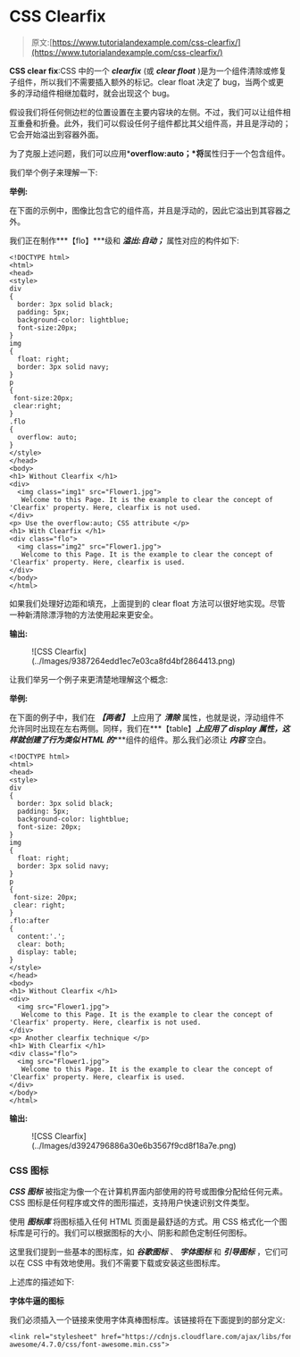 # CSS Clearfix

> 原文:[https://www.tutorialandexample.com/css-clearfix/](https://www.tutorialandexample.com/css-clearfix/)

**CSS clear fix**:CSS 中的一个 ***clearfix*** (或 ***clear float*** )是为一个组件清除或修复子组件，所以我们不需要插入额外的标记。clear float 决定了 bug，当两个或更多的浮动组件相继加载时，就会出现这个 bug。

假设我们将任何侧边栏的位置设置在主要内容块的左侧。不过，我们可以让组件相互重叠和折叠。此外，我们可以假设任何子组件都比其父组件高，并且是浮动的；它会开始溢出到容器外面。

为了克服上述问题，我们可以应用***overflow:auto；*将**属性归于一个包含组件。

我们举个例子来理解一下:

**举例:**

在下面的示例中，图像比包含它的组件高，并且是浮动的，因此它溢出到其容器之外。

我们正在制作***【flo】***级和 ***溢出:自动；*** 属性对应的构件如下:

```
<!DOCTYPE html> 
<html> 
<head> 
<style> 
div
{ 
  border: 3px solid black; 
  padding: 5px; 
  background-color: lightblue; 
  font-size:20px; 
} 
img
{ 
  float: right; 
  border: 3px solid navy; 
} 
p
{ 
 font-size:20px; 
 clear:right; 
} 
.flo
{ 
  overflow: auto; 
} 
</style> 
</head> 
<body> 
<h1> Without Clearfix </h1> 
<div> 
  <img class="img1" src="Flower1.jpg"> 
   Welcome to this Page. It is the example to clear the concept of 'Clearfix' property. Here, clearfix is not used.
</div> 
<p> Use the overflow:auto; CSS attribute </p> 
<h1> With Clearfix </h1> 
<div class="flo"> 
  <img class="img2" src="Flower1.jpg"> 
   Welcome to this Page. It is the example to clear the concept of 'Clearfix' property. Here, clearfix is used.
</div> 
</body> 
</html> 
```

如果我们处理好边距和填充，上面提到的 clear float 方法可以很好地实现。尽管一种新清除漂浮物的方法使用起来更安全。

**输出:**

<figure class="wp-block-image size-large">![CSS Clearfix](../Images/9387264edd1ec7e03ca8fd4bf2864413.png)</figure>

让我们举另一个例子来更清楚地理解这个概念:

**举例:**

在下面的例子中，我们在 ***【两者】*** 上应用了 ***清除*** 属性，也就是说，浮动组件不允许同时出现在左右两侧。同样，我们在***【table】***上应用了 ***display*** 属性，这样就创建了行为类似 HTML 的***<table>***组件的组件。那么我们必须让 ***内容*** 空白。

```
<!DOCTYPE html> 
<html> 
<head> 
<style> 
div
{ 
  border: 3px solid black; 
  padding: 5px; 
  background-color: lightblue; 
  font-size: 20px; 
} 
img
{ 
  float: right; 
  border: 3px solid navy; 
} 
p
{ 
 font-size: 20px; 
 clear: right; 
} 
.flo:after
{ 
  content:'.';
  clear: both;
  display: table;
} 
</style> 
</head> 
<body> 
<h1> Without Clearfix </h1> 
<div> 
  <img src="Flower1.jpg"> 
   Welcome to this Page. It is the example to clear the concept of 'Clearfix' property. Here, clearfix is not used.
</div> 
<p> Another clearfix technique </p> 
<h1> With Clearfix </h1> 
<div class="flo"> 
  <img src="Flower1.jpg"> 
   Welcome to this Page. It is the example to clear the concept of 'Clearfix' property. Here, clearfix is used.
</div> 
</body> 
</html> 
```

**输出:**

<figure class="wp-block-image size-large">![CSS Clearfix](../Images/d3924796886a30e6b3567f9cd8f18a7e.png)</figure>

### CSS 图标

***CSS 图标*** 被指定为像一个在计算机界面内部使用的符号或图像分配给任何元素。CSS 图标是任何程序或文件的图形描述，支持用户快速识别文件类型。

使用 ***图标库*** 将图标插入任何 HTML 页面是最舒适的方式。用 CSS 格式化一个图标库是可行的。我们可以根据图标的大小、阴影和颜色定制任何图标。

这里我们提到一些基本的图标库，如 ***谷歌图标*** 、 ***字体图标*** 和 ***引导图标*** ，它们可以在 CSS 中有效地使用。我们不需要下载或安装这些图标库。

上述库的描述如下:

**字体牛逼的图标**

我们必须插入一个链接来使用字体真棒图标库。该链接将在下面提到的部分定义:

```
<link rel="stylesheet" href="https://cdnjs.cloudflare.com/ajax/libs/font-awesome/4.7.0/css/font-awesome.min.css">  
```